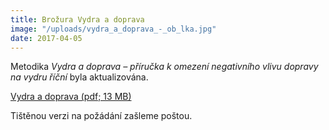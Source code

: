```yaml
---
title: Brožura Vydra a doprava
image: "/uploads/vydra_a_doprava_-_ob_lka.jpg"
date: 2017-04-05
---
```

Metodika *Vydra a doprava – příručka k omezení negativního vlivu dopravy
na vydru říční* byla aktualizována.

[Vydra a doprava (pdf; 13 MB)](/uploads/vydra_a_doprava_-_web_1.pdf)

Tištěnou verzi na požádání zašleme poštou.
